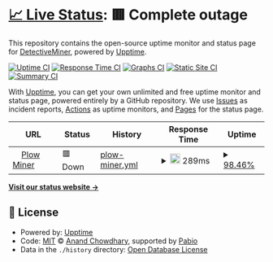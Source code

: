 # [📈 Live Status](https://demo.upptime.js.org): <!--live status--> **🟥 Complete outage**

This repository contains the open-source uptime monitor and status page for [DetectiveMiner](https://demo.upptime.js.org), powered by [Upptime](https://github.com/upptime/upptime).

[![Uptime CI](https://github.com/proofoflegwork/upptime/workflows/Uptime%20CI/badge.svg)](https://github.com/proofoflegwork/upptime/actions?query=workflow%3A%22Uptime+CI%22)
[![Response Time CI](https://github.com/proofoflegwork/upptime/workflows/Response%20Time%20CI/badge.svg)](https://github.com/proofoflegwork/upptime/actions?query=workflow%3A%22Response+Time+CI%22)
[![Graphs CI](https://github.com/proofoflegwork/upptime/workflows/Graphs%20CI/badge.svg)](https://github.com/proofoflegwork/upptime/actions?query=workflow%3A%22Graphs+CI%22)
[![Static Site CI](https://github.com/proofoflegwork/upptime/workflows/Static%20Site%20CI/badge.svg)](https://github.com/proofoflegwork/upptime/actions?query=workflow%3A%22Static+Site+CI%22)
[![Summary CI](https://github.com/proofoflegwork/upptime/workflows/Summary%20CI/badge.svg)](https://github.com/proofoflegwork/upptime/actions?query=workflow%3A%22Summary+CI%22)

With [Upptime](https://upptime.js.org), you can get your own unlimited and free uptime monitor and status page, powered entirely by a GitHub repository. We use [Issues](https://github.com/proofoflegwork/upptime/issues) as incident reports, [Actions](https://github.com/proofoflegwork/upptime/actions) as uptime monitors, and [Pages](https://demo.upptime.js.org) for the status page.

<!--start: status pages-->
<!-- This summary is generated by Upptime (https://github.com/upptime/upptime) -->
<!-- Do not edit this manually, your changes will be overwritten -->
<!-- prettier-ignore -->
| URL | Status | History | Response Time | Uptime |
| --- | ------ | ------- | ------------- | ------ |
| <img alt="" src="https://icons.duckduckgo.com/ip3/plowminer.duckdns.org.ico" height="13"> [Plow Miner](https://plowminer.duckdns.org/status.html) | 🟥 Down | [plow-miner.yml](https://github.com/ProofOfLegWork/UppTime/commits/HEAD/history/plow-miner.yml) | <details><summary><img alt="Response time graph" src="./graphs/plow-miner/response-time-week.png" height="20"> 289ms</summary><br><a href="https://demo.upptime.js.org/history/plow-miner"><img alt="Response time 289" src="https://img.shields.io/endpoint?url=https%3A%2F%2Fraw.githubusercontent.com%2FProofOfLegWork%2FUppTime%2FHEAD%2Fapi%2Fplow-miner%2Fresponse-time.json"></a><br><a href="https://demo.upptime.js.org/history/plow-miner"><img alt="24-hour response time 289" src="https://img.shields.io/endpoint?url=https%3A%2F%2Fraw.githubusercontent.com%2FProofOfLegWork%2FUppTime%2FHEAD%2Fapi%2Fplow-miner%2Fresponse-time-day.json"></a><br><a href="https://demo.upptime.js.org/history/plow-miner"><img alt="7-day response time 289" src="https://img.shields.io/endpoint?url=https%3A%2F%2Fraw.githubusercontent.com%2FProofOfLegWork%2FUppTime%2FHEAD%2Fapi%2Fplow-miner%2Fresponse-time-week.json"></a><br><a href="https://demo.upptime.js.org/history/plow-miner"><img alt="30-day response time 289" src="https://img.shields.io/endpoint?url=https%3A%2F%2Fraw.githubusercontent.com%2FProofOfLegWork%2FUppTime%2FHEAD%2Fapi%2Fplow-miner%2Fresponse-time-month.json"></a><br><a href="https://demo.upptime.js.org/history/plow-miner"><img alt="1-year response time 289" src="https://img.shields.io/endpoint?url=https%3A%2F%2Fraw.githubusercontent.com%2FProofOfLegWork%2FUppTime%2FHEAD%2Fapi%2Fplow-miner%2Fresponse-time-year.json"></a></details> | <details><summary><a href="https://demo.upptime.js.org/history/plow-miner">98.46%</a></summary><a href="https://demo.upptime.js.org/history/plow-miner"><img alt="All-time uptime 98.46%" src="https://img.shields.io/endpoint?url=https%3A%2F%2Fraw.githubusercontent.com%2FProofOfLegWork%2FUppTime%2FHEAD%2Fapi%2Fplow-miner%2Fuptime.json"></a><br><a href="https://demo.upptime.js.org/history/plow-miner"><img alt="24-hour uptime 98.46%" src="https://img.shields.io/endpoint?url=https%3A%2F%2Fraw.githubusercontent.com%2FProofOfLegWork%2FUppTime%2FHEAD%2Fapi%2Fplow-miner%2Fuptime-day.json"></a><br><a href="https://demo.upptime.js.org/history/plow-miner"><img alt="7-day uptime 98.46%" src="https://img.shields.io/endpoint?url=https%3A%2F%2Fraw.githubusercontent.com%2FProofOfLegWork%2FUppTime%2FHEAD%2Fapi%2Fplow-miner%2Fuptime-week.json"></a><br><a href="https://demo.upptime.js.org/history/plow-miner"><img alt="30-day uptime 98.46%" src="https://img.shields.io/endpoint?url=https%3A%2F%2Fraw.githubusercontent.com%2FProofOfLegWork%2FUppTime%2FHEAD%2Fapi%2Fplow-miner%2Fuptime-month.json"></a><br><a href="https://demo.upptime.js.org/history/plow-miner"><img alt="1-year uptime 98.46%" src="https://img.shields.io/endpoint?url=https%3A%2F%2Fraw.githubusercontent.com%2FProofOfLegWork%2FUppTime%2FHEAD%2Fapi%2Fplow-miner%2Fuptime-year.json"></a></details>

<!--end: status pages-->

[**Visit our status website →**](https://demo.upptime.js.org)

## 📄 License

- Powered by: [Upptime](https://github.com/upptime/upptime)
- Code: [MIT](./LICENSE) © [Anand Chowdhary](https://anandchowdhary.com), supported by [Pabio](https://pabio.com)
- Data in the `./history` directory: [Open Database License](https://opendatacommons.org/licenses/odbl/1-0/)
